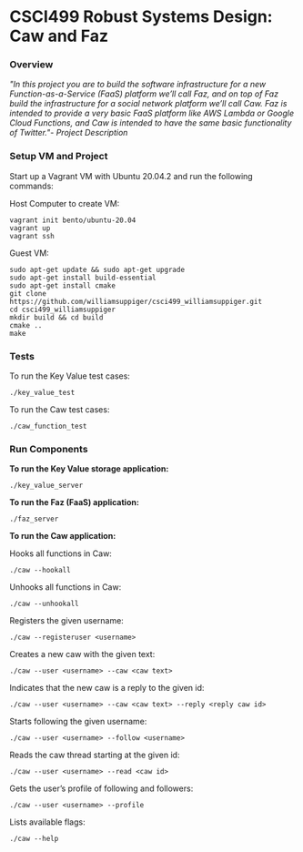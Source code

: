 # CSCI499 Robust Systems Design: Caw and Faz 
### Overview
*"In this project you are to build the software infrastructure for a new Function-as-a-Service (FaaS) platform we’ll call Faz, and on top of Faz build the infrastructure for a social network platform we’ll call Caw.  Faz is intended to provide a very basic FaaS platform like AWS Lambda or Google Cloud Functions, and Caw is intended to have the same basic functionality of Twitter."- Project Description*
### Setup VM and Project
Start up a Vagrant VM with Ubuntu 20.04.2 and run the following commands:

Host Computer to create VM:
```
vagrant init bento/ubuntu-20.04
vagrant up
vagrant ssh
```
Guest VM:
```
sudo apt-get update && sudo apt-get upgrade
sudo apt-get install build-essential
sudo apt-get install cmake
git clone https://github.com/williamsuppiger/csci499_williamsuppiger.git
cd csci499_williamsuppiger
mkdir build && cd build
cmake ..
make
```

### Tests
To run the Key Value test cases: 

`./key_value_test`

To run the Caw test cases: 

`./caw_function_test`

### Run Components
**To run the Key Value storage application:**

`./key_value_server`

**To run the Faz (FaaS) application:**

`./faz_server`

**To run the Caw application:**

Hooks all functions in Caw:

`./caw --hookall`

Unhooks all functions in Caw:

`./caw --unhookall`

Registers the given username:

`./caw --registeruser <username>`

Creates a new caw with the given text:

`./caw --user <username> --caw <caw text>`

Indicates that the new caw is a reply to the given id:

`./caw --user <username> --caw <caw text> --reply <reply caw id>`

Starts following the given username:

`./caw --user <username> --follow <username>`

Reads the caw thread starting at the given id:

`./caw --user <username> --read <caw id>`

Gets the user’s profile of following and followers:

`./caw --user <username> --profile`

Lists available flags:

`./caw --help`
